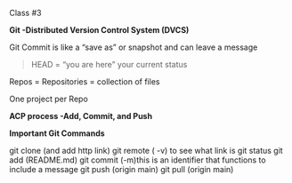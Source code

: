 Class #3

**Git -Distributed Version Control System (DVCS)**

Git Commit is like a “save as” or snapshot and can leave a message

> HEAD = “you are here” your current status

Repos = Repositories = collection of files

One project per Repo

**ACP process -Add, Commit, and Push**

__Important Git Commands__

git clone (and add http link)
git remote ( -v) to see what link is
git status
git add (README.md)
git commit  (-m)this is an identifier that functions  to include a message 
git push (origin main)
git pull (origin main)
